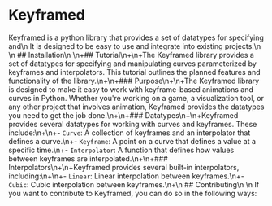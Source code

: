 # Keyframed

Keyframed is a python library that provides a set of datatypes for specifying and\n It is designed to be easy to use and integrate into existing projects.\n \n ## Installation\n \n+## Tutorial\n+\n+The Keyframed library provides a set of datatypes for specifying and manipulating curves parameterized by keyframes and interpolators. This tutorial outlines the planned features and functionality of the library.\n+\n+### Purpose\n+\n+The Keyframed library is designed to make it easy to work with keyframe-based animations and curves in Python. Whether you're working on a game, a visualization tool, or any other project that involves animation, Keyframed provides the datatypes you need to get the job done.\n+\n+### Datatypes\n+\n+Keyframed provides several datatypes for working with curves and keyframes. These include:\n+\n+- `Curve`: A collection of keyframes and an interpolator that defines a curve.\n+- `Keyframe`: A point on a curve that defines a value at a specific time.\n+- `Interpolator`: A function that defines how values between keyframes are interpolated.\n+\n+### Interpolators\n+\n+Keyframed provides several built-in interpolators, including:\n+\n+- `Linear`: Linear interpolation between keyframes.\n+- `Cubic`: Cubic interpolation between keyframes.\n+\n ## Contributing\n \n If you want to contribute to Keyframed, you can do so in the following ways:
